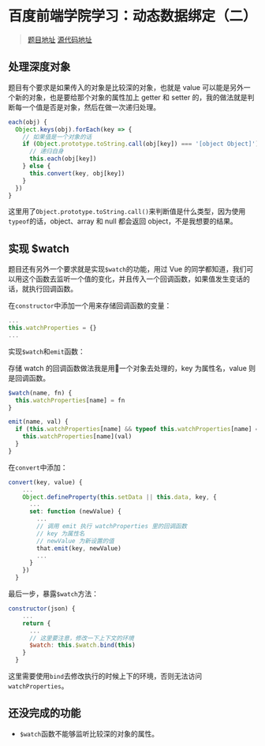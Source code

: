 # 百度前端学院学习：动态数据绑定（二）

 > [题目地址](http://ife.baidu.com/course/detail/id/20)
 > [源代码地址](https://github.com/q545244819/2017-ife/tree/master/Vue/%E5%8A%A8%E6%80%81%E6%95%B0%E6%8D%AE%E7%BB%91%E5%AE%9A%EF%BC%88%E4%BA%8C%EF%BC%89)


## 处理深度对象

题目有个要求是如果传入的对象是比较深的对象，也就是 value 可以能是另外一个新的对象，也是要给那个对象的属性加上 getter 和 setter 的，我的做法就是判断每一个值是否是对象，然后在做一次递归处理。

```JavaScript
each(obj) {
  Object.keys(obj).forEach(key => {
    // 如果值是一个对象的话
    if (Object.prototype.toString.call(obj[key]) === '[object Object]') {
      // 递归自身
      this.each(obj[key])
    } else {
      this.convert(key, obj[key])
    }
  })
}
```

这里用了`Object.prototype.toString.call()`来判断值是什么类型，因为使用`typeof`的话，object、array 和 null 都会返回 object，不是我想要的结果。

## 实现 $watch

题目还有另外一个要求就是实现`$watch`的功能，用过 Vue 的同学都知道，我们可以用这个函数去监听一个值的变化，并且传入一个回调函数，如果值发生变话的话，就执行回调函数。

在`constructor`中添加一个用来存储回调函数的变量：

```JavaScript
...
this.watchProperties = {}
...
```

实现`$watch`和`emit`函数：

存储 watch 的回调函数做法我是用一个对象去处理的，key 为属性名，value 则是回调函数。

```JavaScript
$watch(name, fn) {
  this.watchProperties[name] = fn
}

emit(name, val) {
  if (this.watchProperties[name] && typeof this.watchProperties[name] === 'function') {
    this.watchProperties[name](val)
  }
}
```

在`convert`中添加：

```JavaScript
convert(key, value) {
    ...
    Object.defineProperty(this.setData || this.data, key, {
      ...
      set: function (newValue) {
        ...
        // 调用 emit 执行 watchProperties 里的回调函数
        // key 为属性名
        // newValue 为新设置的值
        that.emit(key, newValue)
        ...
      }
    })
  }
```

最后一步，暴露`$watch`方法：

```JavaScript
constructor(json) {
    ...
    return {
      ...
      // 这里要注意，修改一下上下文的环境
      $watch: this.$watch.bind(this)
    }
  }
```

这里需要使用`bind`去修改执行的时候上下的环境，否则无法访问`watchProperties`。

## 还没完成的功能

 - `$watch`函数不能够监听比较深的对象的属性。